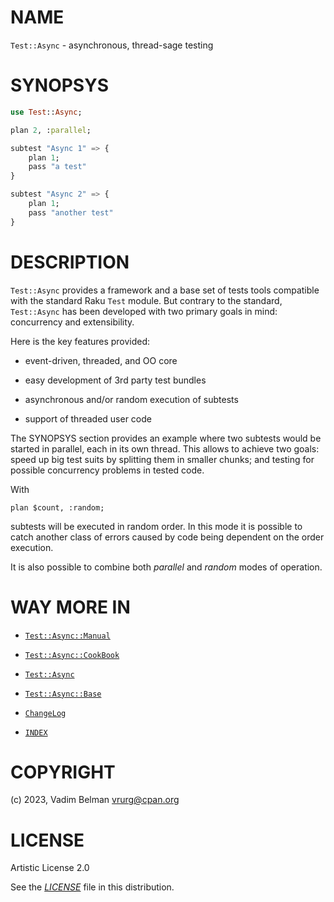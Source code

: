 # NAME

`Test::Async` - asynchronous, thread-sage testing

# SYNOPSYS

``` raku
use Test::Async;

plan 2, :parallel;

subtest "Async 1" => {
    plan 1;
    pass "a test"
}

subtest "Async 2" => {
    plan 1;
    pass "another test"
}
```

# DESCRIPTION

`Test::Async` provides a framework and a base set of tests tools compatible with the standard Raku `Test` module. But contrary to the standard, `Test::Async` has been developed with two primary goals in mind: concurrency and extensibility.

Here is the key features provided:

  - event-driven, threaded, and OO core

  - easy development of 3rd party test bundles

  - asynchronous and/or random execution of subtests

  - support of threaded user code

The SYNOPSYS section provides an example where two subtests would be started in parallel, each in its own thread. This allows to achieve two goals: speed up big test suits by splitting them in smaller chunks; and testing for possible concurrency problems in tested code.

With

``` 
plan $count, :random;
```

subtests will be executed in random order. In this mode it is possible to catch another class of errors caused by code being dependent on the order execution.

It is also possible to combine both *parallel* and *random* modes of operation.

# WAY MORE IN

  - [`Test::Async::Manual`](docs/md/Test/Async/Manual.md)

  - [`Test::Async::CookBook`](docs/md/Test/Async/CookBook.md)

  - [`Test::Async`](docs/md/Test/Async.md)

  - [`Test::Async::Base`](docs/md/Test/Async/Base.md)

  - [`ChangeLog`](ChangeLog.md)

  - [`INDEX`](INDEX.md)

# COPYRIGHT

(c) 2023, Vadim Belman <vrurg@cpan.org>

# LICENSE

Artistic License 2.0

See the [*LICENSE*](LICENSE) file in this distribution.
